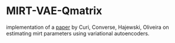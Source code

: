 # MIRT-VAE-Qmatrix
implementation of a [paper](https://ieeexplore.ieee.org/abstract/document/8852333) by Curi, Converse, Hajewski, Oliveira on estimating mirt parameters using variational autoencoders. 
